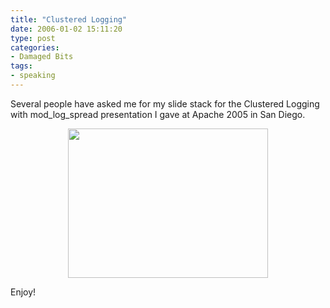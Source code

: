 ```yaml
---
title: "Clustered Logging"
date: 2006-01-02 15:11:20
type: post
categories:
- Damaged Bits
tags:
- speaking
---
```


<p>Several people have asked me for my slide stack for the Clustered Logging with mod_log_spread presentation I gave at Apache 2005 in San Diego.</p>  <center> <a href="https://lethargy.org/~jesus/misc/Logging AC2005.pdf" border="0"><img src="https://lethargy.org/~jesus/misc/Logging AC2005 Front.jpg" width="320" height="239" border="0"></a> </center>  <p>Enjoy!</p>
